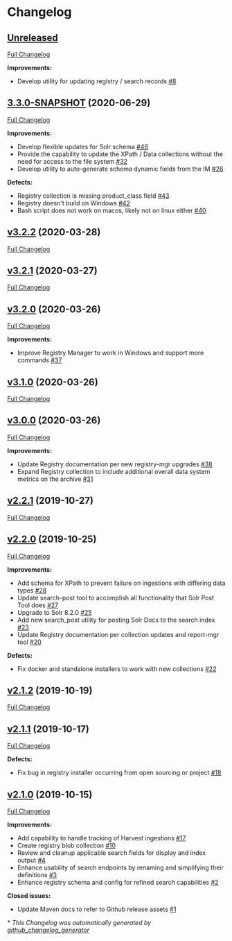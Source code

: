 # Changelog

## [Unreleased](https://github.com/NASA-PDS/registry/tree/HEAD)

[Full Changelog](https://github.com/NASA-PDS/registry/compare/3.3.0-SNAPSHOT...HEAD)

**Improvements:**

- Develop utility for updating registry / search records [\#8](https://github.com/NASA-PDS/registry/issues/8)

## [3.3.0-SNAPSHOT](https://github.com/NASA-PDS/registry/tree/3.3.0-SNAPSHOT) (2020-06-29)

[Full Changelog](https://github.com/NASA-PDS/registry/compare/v3.2.2...3.3.0-SNAPSHOT)

**Improvements:**

- Develop flexible updates for Solr schema [\#46](https://github.com/NASA-PDS/registry/issues/46)
- Provide the capability to update the XPath / Data collections without the need for access to the file system [\#32](https://github.com/NASA-PDS/registry/issues/32)
- Develop utility to auto-generate schema dynamic fields from the IM [\#26](https://github.com/NASA-PDS/registry/issues/26)

**Defects:**

- Registry collection is missing product\_class field [\#43](https://github.com/NASA-PDS/registry/issues/43)
- Registry doesn't build on Windows [\#42](https://github.com/NASA-PDS/registry/issues/42)
- Bash script does not work on macos, likely not on linux either [\#40](https://github.com/NASA-PDS/registry/issues/40)

## [v3.2.2](https://github.com/NASA-PDS/registry/tree/v3.2.2) (2020-03-28)

[Full Changelog](https://github.com/NASA-PDS/registry/compare/v3.2.1...v3.2.2)

## [v3.2.1](https://github.com/NASA-PDS/registry/tree/v3.2.1) (2020-03-27)

[Full Changelog](https://github.com/NASA-PDS/registry/compare/v3.2.0...v3.2.1)

## [v3.2.0](https://github.com/NASA-PDS/registry/tree/v3.2.0) (2020-03-26)

[Full Changelog](https://github.com/NASA-PDS/registry/compare/v3.1.0...v3.2.0)

**Improvements:**

- Improve Registry Manager to work in Windows and support more commands [\#37](https://github.com/NASA-PDS/registry/issues/37)

## [v3.1.0](https://github.com/NASA-PDS/registry/tree/v3.1.0) (2020-03-26)

[Full Changelog](https://github.com/NASA-PDS/registry/compare/v3.0.0...v3.1.0)

## [v3.0.0](https://github.com/NASA-PDS/registry/tree/v3.0.0) (2020-03-26)

[Full Changelog](https://github.com/NASA-PDS/registry/compare/v2.2.1...v3.0.0)

**Improvements:**

- Update Registry documentation per new registry-mgr upgrades [\#38](https://github.com/NASA-PDS/registry/issues/38)
- Expand Registry collection to include additional overall data system metrics on the archive [\#31](https://github.com/NASA-PDS/registry/issues/31)

## [v2.2.1](https://github.com/NASA-PDS/registry/tree/v2.2.1) (2019-10-27)

[Full Changelog](https://github.com/NASA-PDS/registry/compare/v2.2.0...v2.2.1)

## [v2.2.0](https://github.com/NASA-PDS/registry/tree/v2.2.0) (2019-10-25)

[Full Changelog](https://github.com/NASA-PDS/registry/compare/v2.1.2...v2.2.0)

**Improvements:**

- Add schema for XPath to prevent failure on ingestions with differing data types [\#28](https://github.com/NASA-PDS/registry/issues/28)
- Update search-post tool to accomplish all functionality that Solr Post Tool does [\#27](https://github.com/NASA-PDS/registry/issues/27)
- Upgrade to Solr 8.2.0 [\#25](https://github.com/NASA-PDS/registry/issues/25)
- Add new search\_post utility for posting Solr Docs to the search index [\#23](https://github.com/NASA-PDS/registry/issues/23)
- Update Registry documentation per collection updates and report-mgr tool [\#20](https://github.com/NASA-PDS/registry/issues/20)

**Defects:**

- Fix docker and standalone installers to work with new collections [\#22](https://github.com/NASA-PDS/registry/issues/22)

## [v2.1.2](https://github.com/NASA-PDS/registry/tree/v2.1.2) (2019-10-19)

[Full Changelog](https://github.com/NASA-PDS/registry/compare/v2.1.1...v2.1.2)

## [v2.1.1](https://github.com/NASA-PDS/registry/tree/v2.1.1) (2019-10-17)

[Full Changelog](https://github.com/NASA-PDS/registry/compare/v2.1.0...v2.1.1)

**Defects:**

- Fix bug in registry installer occurring from open sourcing or project [\#18](https://github.com/NASA-PDS/registry/issues/18)

## [v2.1.0](https://github.com/NASA-PDS/registry/tree/v2.1.0) (2019-10-15)

[Full Changelog](https://github.com/NASA-PDS/registry/compare/892db6f600770c0fdc8191c03fd16559127e37b6...v2.1.0)

**Improvements:**

- Add capability to handle tracking of Harvest ingestions [\#17](https://github.com/NASA-PDS/registry/issues/17)
- Create registry blob collection [\#10](https://github.com/NASA-PDS/registry/issues/10)
- Review and cleanup applicable search fields for display and index output [\#4](https://github.com/NASA-PDS/registry/issues/4)
- Enhance usability of search endpoints by renaming and simplifying their definitions [\#3](https://github.com/NASA-PDS/registry/issues/3)
- Enhance registry schema and config for refined search capabilities [\#2](https://github.com/NASA-PDS/registry/issues/2)

**Closed issues:**

- Update Maven docs to refer to Github release assets [\#1](https://github.com/NASA-PDS/registry/issues/1)



\* *This Changelog was automatically generated by [github_changelog_generator](https://github.com/github-changelog-generator/github-changelog-generator)*
